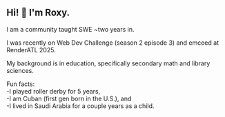 ## Hi! 👋 I'm Roxy.

I am a community taught SWE ~two years in. 

I was recently on Web Dev Challenge (season 2 episode 3) and emceed at RenderATL 2025.

My background is in education, specifically secondary math and library sciences.  

Fun facts:  
-I played roller derby for 5 years,  
-I am Cuban (first gen born in the U.S.), and  
-I lived in Saudi Arabia for a couple years as a child.

<!--
**roxyrodbeck/roxyrodbeck** is a ✨ _special_ ✨ repository because its `README.md` (this file) appears on your GitHub profile.

Here are some ideas to get you started:

- 🔭 I’m currently working on ...
- 🌱 I’m currently learning ...
- 👯 I’m looking to collaborate on ...
- 🤔 I’m looking for help with ...
- 💬 Ask me about ...
- 📫 How to reach me: ...
- 😄 Pronouns: ...
- ⚡ Fun fact: ...
-->
